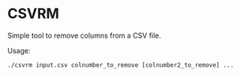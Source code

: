 # CSVRM
Simple tool to remove columns from a CSV file.

Usage:
```
./csvrm input.csv colnumber_to_remove [colnumber2_to_remove] ...
```
